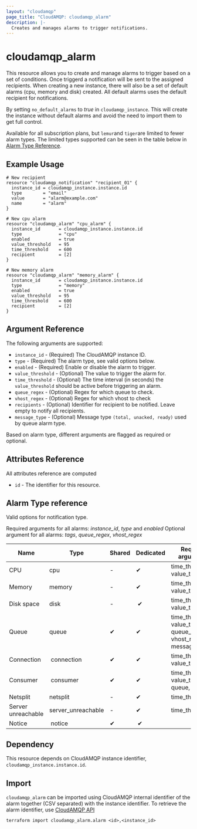 ```yaml
---
layout: "cloudamqp"
page_title: "CloudAMQP: cloudamqp_alarm"
description: |-
  Creates and manages alarms to trigger notifications.
---
```


# cloudamqp_alarm

This resource allows you to create and manage alarms to trigger based on a set of conditions. Once triggerd a notification will be sent to the assigned recipients. When creating a new instance, there will also be a set of default alarms (cpu, memory and disk) created. All default alarms uses the default recipient for notifications.

By setting `no_default_alarms` to *true* in `cloudamqp_instance`. This will create the instance without default alarms and avoid the need to import them to get full control.

Available for all subscription plans, but `lemur`and `tiger`are limited to fewer alarm types. The limited types supported can be seen in the table below in [Alarm Type Reference](#alarm-type-reference).

## Example Usage

```hcl
# New recipient
resource "cloudamqp_notification" "recipient_01" {
  instance_id = cloudamqp_instance.instance.id
  type        = "email"
  value       = "alarm@example.com"
  name        = "alarm"
}

# New cpu alarm
resource "cloudamqp_alarm" "cpu_alarm" {
  instance_id       = cloudamqp_instance.instance.id
  type              = "cpu"
  enabled           = true
  value_threshold   = 95
  time_threshold    = 600
  recipient         = [2]
}

# New memory alarm
resource "cloudamqp_alarm" "memory_alarm" {
  instance_id       = cloudamqp_instance.instance.id
  type              = "memory"
  enabled           = true
  value_threshold   = 95
  time_threshold    = 600
  recipient         = [2]
}
```

## Argument Reference

The following arguments are supported:

* `instance_id`     - (Required) The CloudAMQP instance ID.
* `type`            - (Required) The alarm type, see valid options below.
* `enabled`         - (Required) Enable or disable the alarm to trigger.
* `value_threshold` - (Optional) The value to trigger the alarm for.
* `time_threshold`  - (Optional) The time interval (in seconds) the `value_threshold` should be active before triggering an alarm.
* `queue_regex`     - (Optional) Regex for which queue to check.
* `vhost_regex`     - (Optional) Regex for which vhost to check
* `recipients`      - (Optional) Identifier for recipient to be notified. Leave empty to notify all recipients.
* `message_type`    - (Optional) Message type `(total, unacked, ready)` used by queue alarm type.

Based on alarm type, different arguments are flagged as required or optional.

## Attributes Reference

All attributes reference are computed

* `id`  - The identifier for this resource.

## Alarm Type reference

Valid options for notification type.

Required arguments for all alarms: *instance_id*, *type* and *enabled*
Optional argument for all alarms: *tags*, *queue_regex*, *vhost_regex*

| Name | Type | Shared | Dedicated | Required arguments |
| ---- | ---- | ---- | ---- | ---- |
| CPU | cpu | - | &#10004; | time_threshold, value_threshold |
| Memory | memory | - | &#10004;  | time_threshold, value_threshold |
| Disk space | disk | - | &#10004;  | time_threshold, value_threshold |
| Queue | queue | &#10004;  | &#10004;  | time_threshold, value_threshold, queue_regex, vhost_regex, message_type |
| Connection | connection | &#10004; | &#10004; | time_threshold, value_threshold |
| Consumer | consumer | &#10004; | &#10004; | time_threshold, value_threshold, queue, vhost |
| Netsplit | netsplit | - | &#10004; | time_threshold |
| Server unreachable | server_unreachable  | - | &#10004;  | time_threshold |
| Notice | notice | &#10004; | &#10004; | |

## Dependency

This resource depends on CloudAMQP instance identifier, `cloudamqp_instance.instance.id`.

## Import

`cloudamqp_alarm` can be imported using CloudAMQP internal identifier of the alarm together (CSV separated) with the instance identifier. To retrieve the alarm identifier, use [CloudAMQP API](https://docs.cloudamqp.com/cloudamqp_api.html#list-alarms)

`terraform import cloudamqp_alarm.alarm <id>,<instance_id>`
